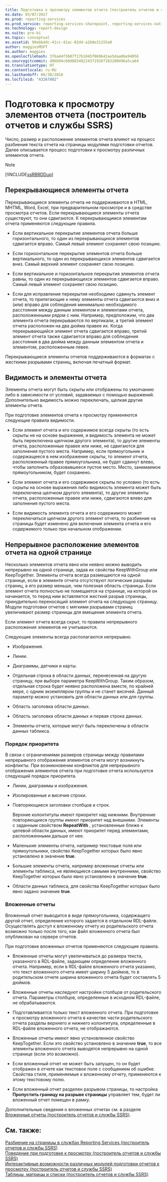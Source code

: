 ```yaml
---
title: Подготовка к просмотру элементов отчета (построитель отчетов и службы SSRS) | Документы Майкрософт
ms.date: 03/07/2017
ms.prod: reporting-services
ms.prod_service: reporting-services-sharepoint, reporting-services-native
ms.technology: report-design
ms.suite: pro-bi
ms.topic: conceptual
ms.assetid: 99ebb4dc-41cc-42ac-82dd-a2b0e31155a0
author: maggiesMSFT
ms.author: maggies
ms.openlocfilehash: 37ba44f3607f17b1045f069642ae5daa06e94056
ms.sourcegitcommit: d96b94c60d88340224371926f283200496a5ca64
ms.translationtype: HT
ms.contentlocale: ru-RU
ms.lasthandoff: 08/30/2018
ms.locfileid: "43267802"
---
```

# <a name="rendering-report-items-report-builder-and-ssrs"></a>Подготовка к просмотру элементов отчета (построитель отчетов и службы SSRS)
  Число, размер и расположение элементов отчета влияют на процесс разбиения текста отчета на страницы модулями подготовки отчетов. Далее описывается процесс подготовки к просмотру различных элементов отчета.  
  
> [!NOTE]  
>  [!INCLUDE[ssRBRDDup](../../includes/ssrbrddup-md.md)]  
  
## <a name="overlapping-report-items"></a>Перекрывающиеся элементы отчета  
 Перекрывающиеся элементы отчета не поддерживаются в HTML, MHTML, Word, Excel, при предварительном просмотре и в средстве просмотра отчетов. Если перекрывающиеся элементы отчета существуют, то они сдвигаются. К перекрывающимся элементам отчета применяются следующие правила.  
  
-   Если вертикальное перекрытие элементов отчета больше горизонтального, то один из перекрывающихся элементов сдвигается вправо. Самый левый элемент сохраняет свою позицию.  
  
-   Если горизонтальное перекрытие элементов отчета больше вертикального, то один из перекрывающихся элементов сдвигается вниз. Самый верхний элемент сохраняет свою позицию.  
  
-   Если вертикальное и горизонтальное перекрытия элементов отчета равны, то один из перекрывающихся элементов сдвигается вправо. Самый левый элемент сохраняет свою позицию.  
  
-   Если для исправления перекрытия необходимо сдвинуть элемент отчета, то прилегающие к нему элементы отчета сдвигаются вниз и (или) вправо для соблюдения минимально необходимого расстояния между данным элементом и элементами отчета, расположенными рядом с ним. Например, предположим, что два элемента отчета перекрываются по вертикали, а третий элемент отчета расположен на два дюйма правее их. Когда перекрывающийся элемент отчета сдвигается вправо, третий элемент отчета также сдвигается вправо для соблюдения расстояния в два дюйма между данным элементом отчета и элементом, расположенным левее.  
  
 Перекрывающиеся элементы отчетов поддерживаются в форматах с жесткими разрывами страниц, включая печатный формат.  
  
## <a name="visibility-and-report-items"></a>Видимость и элементы отчета  
 Элементы отчета могут быть скрыты или отображены по умолчанию либо в зависимости от условий, задаваемых с помощью выражений. Дополнительно видимость можно переключать, щелкая другие элементы отчета.  
  
 При подготовке элементов отчета к просмотру применяются следующие правила видимости.  
  
-   Если элемент отчета и его содержимое всегда скрыты (то есть скрыты не на основе выражения, и видимость элемента не может быть переключена щелчком другого элемента), то другие элементы отчета, расположенные правее или ниже, не сдвигаются для заполнения пустого места. Например, если прямоугольник и содержащееся в нем изображение скрыты, то элемент отчета, расположенный правее прямоугольника, не будет сдвинут влево, чтобы заполнить образовавшееся пустое место. Место, занимаемое прямоугольником, будет сохранено.  
  
-   Если элемент отчета и его содержимое скрыты по условию (то есть скрыты на основе выражения либо видимость элемента может быть переключена щелчком другого элемента), то другие элементы отчета, расположенные правее или ниже, сдвигаются влево для заполнения пустого места.  
  
-   Если видимость элемента отчета и его содержимого может переключаться щелчком другого элемент отчета, то разбиение на страницы будет изменено для включения элемента отчета и его содержимого только при начальном отображении.  
  
## <a name="keeping-report-items-together-on-a-single-page"></a>Непрерывное расположение элементов отчета на одной странице  
 Несколько элементов отчета явно или неявно можно выводить непрерывно на одной странице, задав их свойства KeepWithGroup или KeepTogether. Элементы отчета всегда размещаются на одной странице, если в элементе отчета отсутствуют логические разрывы страниц, а его размер меньше, чем полезная область страницы. Если элемент отчета полностью не помещается на странице, на которой он начинается, то перед ним вставляется жесткий разрыв страницы, принудительно переносящий элемент отчета на следующую страницу. Модули подготовки отчетов с мягкими разрывами страниц увеличивают размер страницы для вмещения элемента отчета.  
  
 Если элемент отчета всегда скрыт, то правила непрерывного расположения элементов не учитываются.  
  
 Следующие элементы всегда располагаются непрерывно.  
  
-   Изображения.  
  
-   Линии.  
  
-   Диаграммы, датчики и карты.  
  
-   Отдельная строка в области данных, перенесенная на другую страницу, при выборе параметра KeepWithGroup. Таким образом, отдельная строка будет неявно расположена вместе, по крайней мере, с одним экземпляром группы и не станет висячей. Данный параметр можно установить для области данных или для группы.  
  
-   Область заголовка области данных.  
  
-   Область заголовка области данных и первая строка данных.  
  
-   Элементы отчета, которые могут быть переключены в области данных табликса.  
  
### <a name="priority-order"></a>Порядок приоритета  
 В связи с ограничениями размеров страницы между правилами непрерывного отображения элементов отчета могут возникнуть конфликты. При возникновении конфликтов для непрерывного отображения элементов отчета при подготовке отчета используется следующий порядок приоритета.  
  
-   Линии, диаграммы и изображения.  
  
-   Изолированные и висячие строки.  
  
-   Повторяющиеся заголовки столбцов и строк.  
  
     Верхние колонтитулы имеют приоритет над нижними. Внутренние повторяющиеся группы имеют приоритет над внешними. Элементы с заданным свойством **RepeatWith** , установленные ближе к целевой области данных, имеют приоритет перед элементами, расположенными дальше от нее.  
  
-   Маленькие элементы отчета, например текстовые поля или прямоугольники, свойство KeepTogether которых было явно установлено в значение **true**.  
  
-   Большие элементы отчета, например вложенные отчеты или элементы табликса, не являющиеся самыми внутренними, свойство KeepTogether которых было явно установлено в значение **true**.  
  
-   Области данных табликса, для свойства KeepTogether которых было явно задано значение **true**.  
  
### <a name="subreports"></a>Вложенные отчеты  
 Вложенный отчет выводится в виде прямоугольника, содержащего другой отчет, определение которого задается в отдельном RDL-файле. Осуществлять доступ к вложенному отчету из родительского отчета возможно только после того, как файл вложенного отчета был опубликован на сервере отчетов.  
  
 При подготовке вложенных отчетов применяются следующие правила.  
  
-   Вложенные отчеты могут увеличиваться до размера текста, указанного в RDL-файле, задающем определение вложенного отчета. Например, если в RDL-файле вложенного отчета указанно, что текст вложенного отчета имеет ширину 5 дюймов, то в родительском отчете ширина вложенного отчета будет составлять 5 дюймов.  
  
-   Вложенные отчеты наследуют настройки столбцов от родительского отчета. Параметры столбцов, определенные в исходном RDL-файле, не обрабатываются.  
  
-   Подготавливается только текст вложенного отчета. При подготовке к просмотру вложенного отчета в качестве части родительского отчета разделы верхнего и нижнего колонтитула, определенные в RDL-файле вложенного отчета, не отображаются.  
  
-   Вложенные отчеты имеют явно установленное свойство KeepTogether. Если это свойство установлено в значение **true**, то все элементы вложенного отчета выводятся непрерывно на одной странице (если это возможно).  
  
-   Если вложенный отчет не может быть запущен, то он будет отображен в отчете как текстовое поле с сообщением об ошибке. Свойства стиля, применяемые к вложенному отчету, применяются к этому текстовому полю.  
  
-   Если вложенный отчет разделен разрывом страницы, то настройка **Пропустить границу на разрыве страницы** управляет тем, будет ли вложенный отчет помещен в рамку.  
  
 Дополнительные сведения о вложенных отчетах см. в разделе [Вложенные отчеты (построитель отчетов и службы SSRS)](../../reporting-services/report-design/subreports-report-builder-and-ssrs.md).  
  
## <a name="see-also"></a>См. также:  
 [Разбиение на страницы в службах Reporting Services (построитель отчетов и службы SSRS)](../../reporting-services/report-design/pagination-in-reporting-services-report-builder-and-ssrs.md)   
 [Поведение при подготовке к просмотру (построитель отчетов и службы SSRS)](../../reporting-services/report-design/rendering-behaviors-report-builder-and-ssrs.md)   
 [Интерактивные возможности различных модулей подготовки отчетов к просмотру (построитель отчетов и службы SSRS)](../../reporting-services/report-builder/interactive-functionality-different-report-rendering-extensions.md)   
 [Таблицы, матрицы и списки (построитель отчетов и службы SSRS)](../../reporting-services/report-design/tables-matrices-and-lists-report-builder-and-ssrs.md)  
  
  
